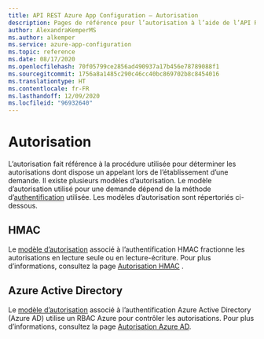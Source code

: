 ```yaml
---
title: API REST Azure App Configuration – Autorisation
description: Pages de référence pour l’autorisation à l’aide de l’API REST Azure App Configuration
author: AlexandraKemperMS
ms.author: alkemper
ms.service: azure-app-configuration
ms.topic: reference
ms.date: 08/17/2020
ms.openlocfilehash: 70f05799ce2856ad490937a17b456e78789088f1
ms.sourcegitcommit: 1756a8a1485c290c46cc40bc869702b8c8454016
ms.translationtype: HT
ms.contentlocale: fr-FR
ms.lasthandoff: 12/09/2020
ms.locfileid: "96932640"
---
```

# <a name="authorization"></a>Autorisation

L’autorisation fait référence à la procédure utilisée pour déterminer les autorisations dont dispose un appelant lors de l’établissement d’une demande. Il existe plusieurs modèles d’autorisation. Le modèle d’autorisation utilisé pour une demande dépend de la méthode d’[authentification](./rest-api-authentication-index.md) utilisée. Les modèles d’autorisation sont répertoriés ci-dessous.

## <a name="hmac"></a>HMAC

Le [modèle d’autorisation](./rest-api-authorization-hmac.md) associé à l’authentification HMAC fractionne les autorisations en lecture seule ou en lecture-écriture. Pour plus d’informations, consultez la page [Autorisation HMAC](./rest-api-authorization-hmac.md) .

## <a name="azure-active-directory"></a>Azure Active Directory

Le [modèle d’autorisation](./rest-api-authorization-azure-ad.md) associé à l’authentification Azure Active Directory (Azure AD) utilise un RBAC Azure pour contrôler les autorisations. Pour plus d’informations, consultez la page [Autorisation Azure AD](./rest-api-authorization-azure-ad.md).
